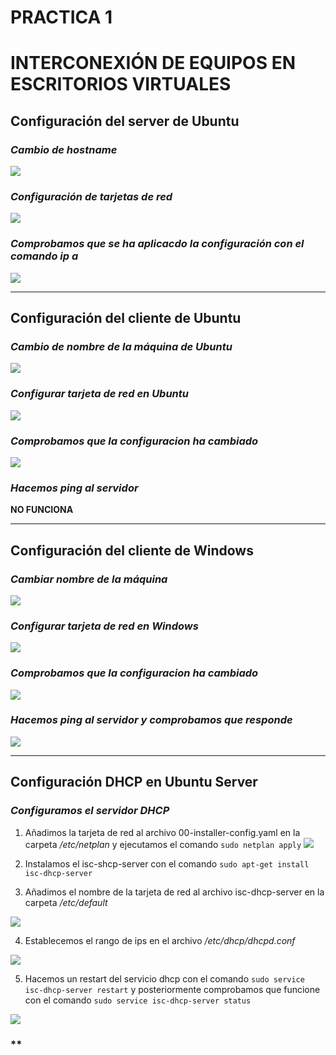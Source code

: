 # **PRACTICA 1**
# INTERCONEXIÓN DE EQUIPOS EN ESCRITORIOS VIRTUALES

## **Configuración del server de Ubuntu**

### *Cambio de hostname*
![](/img/cambiohostnameserver.png)

### *Configuración de tarjetas de red*
![](/img/tarjetasredserver.png)

### *Comprobamos que se ha aplicacdo la configuración con el comando ip a*
![](/img/comprobarip.png)

***
## **Configuración del cliente de Ubuntu**

### *Cambio de nombre de la máquina de Ubuntu*
![](/img/cambiohostnameubuntu.png)

### *Configurar tarjeta de red en Ubuntu*
![](/img/tarjetaredubuntu.png)

### *Comprobamos que la configuracion ha cambiado*
![](/img/comprobarubuntucliente.png)

### *Hacemos ping al servidor*
**NO FUNCIONA**

***
## **Configuración del cliente de Windows**

### *Cambiar nombre de la máquina*
![](/img/cambiarnombrewindows.png)

### *Configurar tarjeta de red en Windows*
![](/img/tarjetaredwindows.png)

### *Comprobamos que la configuracion ha cambiado*
![](/img/comprobacionwindows.png)

### *Hacemos ping al servidor y comprobamos que responde*
![](/img/pingwindows.png)

***
## **Configuración DHCP en Ubuntu Server**

### *Configuramos el servidor DHCP*
1. Añadimos la tarjeta de red al archivo 00-installer-config.yaml en la carpeta */etc/netplan* y ejecutamos el comando 
`sudo netplan apply`
![](/img/dhcpserver.png)

2. Instalamos el isc-shcp-server con el comando `sudo apt-get install isc-dhcp-server`

3. Añadimos el nombre de la tarjeta de red al archivo isc-dhcp-server en la carpeta */etc/default*

![](/img/iscdhcperver.png)

4. Establecemos el rango de ips en el archivo */etc/dhcp/dhcpd.conf*

![](/img/cambiarrangosserver.png)

5. Hacemos un restart del servicio dhcp con el comando `sudo service isc-dhcp-server restart` y posteriormente comprobamos que funcione con el comando `sudo service isc-dhcp-server status`

![](/img/comprobaciondhcpservice.png)
### **